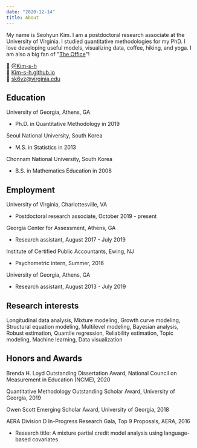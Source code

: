 ```yaml
---
date: "2020-12-14"
title: About
---
```

  
My name is Seohyun Kim. I am a postdoctoral research associate at the University of Virginia. I studied quantitative methodologies for my PhD. I love developing useful models, visualizing data, coffee, hiking, and yoga. I am also a big fan of "[The Office](https://kim-s-h.github.io/gallery)"!


:octopus: [@Kim-s-h](https://github.com/Kim-s-h)  
:shaved_ice: [Kim-s-h.github.io](https://Kim-s-h.github.io)  
:email: <i class="fas fa-paper-plane"></i> <sk6yz@virginia.edu>



## Education

University of Georgia, Athens, GA 

  * Ph.D. in Quantitative Methodology in 2019

Seoul National University, South Korea

  * M.S. in Statistics in 2013

Chonnam National University, South Korea

  * B.S. in Mathematics Education in 2008

## Employment

University of Virginia, Charlottesville, VA 

  * Postdoctoral research associate, October 2019 - present
  
Georgia Center for Assessment, Athens, GA

  * Research assistant, August 2017 - July 2019
  
Institute of Certified Public Accountants, Ewing, NJ

  * Psychometric intern, Summer, 2016

University of Georgia, Athens, GA

  * Research assistant, August 2013 - July 2019

## Research interests

Longitudinal data analysis, Mixture modeling, Growth curve modeling, Structural equation modeling, Multilevel modeling, Bayesian analysis, Robust estimation, Quantile regression, Reliability estimation, Topic modeling, Machine learning, Data visualization

## Honors and Awards

Brenda H. Loyd Outstanding Dissertation Award, National Council on Measurement in Education (NCME), 2020  

Quantitative Methodology Outstanding Scholar Award, University of Georgia, 2019 

Owen Scott Emerging Scholar Award, University of Georgia, 2018 

AERA Division D In-Progress Research Gala, Top 9 Proposals, AERA, 2016

  * Research title: A mixture partial credit model analysis using language-based covariates
